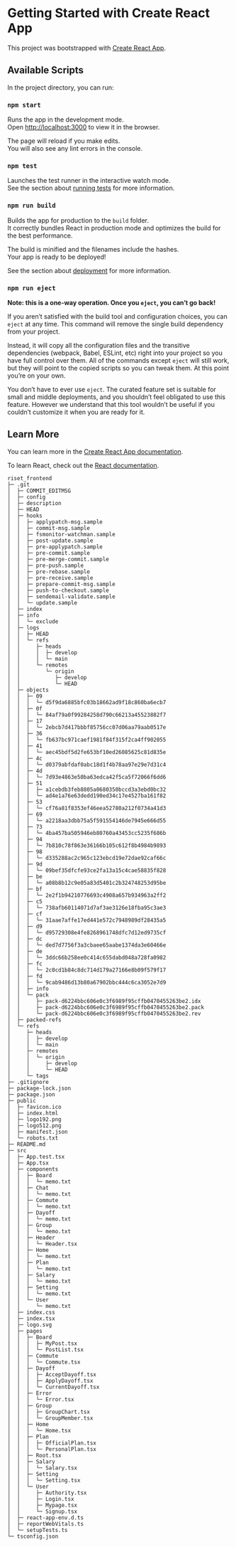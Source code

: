 # Getting Started with Create React App 

This project was bootstrapped with [Create React App](https://github.com/facebook/create-react-app).

## Available Scripts

In the project directory, you can run:

### `npm start`

Runs the app in the development mode.\
Open [http://localhost:3000](http://localhost:3000) to view it in the browser.

The page will reload if you make edits.\
You will also see any lint errors in the console.

### `npm test`

Launches the test runner in the interactive watch mode.\
See the section about [running tests](https://facebook.github.io/create-react-app/docs/running-tests) for more information.

### `npm run build`

Builds the app for production to the `build` folder.\
It correctly bundles React in production mode and optimizes the build for the best performance.

The build is minified and the filenames include the hashes.\
Your app is ready to be deployed!

See the section about [deployment](https://facebook.github.io/create-react-app/docs/deployment) for more information.

### `npm run eject`

**Note: this is a one-way operation. Once you `eject`, you can’t go back!**

If you aren’t satisfied with the build tool and configuration choices, you can `eject` at any time. This command will remove the single build dependency from your project.

Instead, it will copy all the configuration files and the transitive dependencies (webpack, Babel, ESLint, etc) right into your project so you have full control over them. All of the commands except `eject` will still work, but they will point to the copied scripts so you can tweak them. At this point you’re on your own.

You don’t have to ever use `eject`. The curated feature set is suitable for small and middle deployments, and you shouldn’t feel obligated to use this feature. However we understand that this tool wouldn’t be useful if you couldn’t customize it when you are ready for it.

## Learn More

You can learn more in the [Create React App documentation](https://facebook.github.io/create-react-app/docs/getting-started).

To learn React, check out the [React documentation](https://reactjs.org/).

```
riset_frontend
├─ .git
│  ├─ COMMIT_EDITMSG
│  ├─ config
│  ├─ description
│  ├─ HEAD
│  ├─ hooks
│  │  ├─ applypatch-msg.sample
│  │  ├─ commit-msg.sample
│  │  ├─ fsmonitor-watchman.sample
│  │  ├─ post-update.sample
│  │  ├─ pre-applypatch.sample
│  │  ├─ pre-commit.sample
│  │  ├─ pre-merge-commit.sample
│  │  ├─ pre-push.sample
│  │  ├─ pre-rebase.sample
│  │  ├─ pre-receive.sample
│  │  ├─ prepare-commit-msg.sample
│  │  ├─ push-to-checkout.sample
│  │  ├─ sendemail-validate.sample
│  │  └─ update.sample
│  ├─ index
│  ├─ info
│  │  └─ exclude
│  ├─ logs
│  │  ├─ HEAD
│  │  └─ refs
│  │     ├─ heads
│  │     │  ├─ develop
│  │     │  └─ main
│  │     └─ remotes
│  │        └─ origin
│  │           ├─ develop
│  │           └─ HEAD
│  ├─ objects
│  │  ├─ 09
│  │  │  └─ d5f9da6885bfc03b18662ad9f18c860ba6ecb7
│  │  ├─ 0f
│  │  │  └─ 84af79a0f99284258d790c66213a45523882f7
│  │  ├─ 17
│  │  │  └─ 2ebcb7d417bbbf85756cc07d06aa79aab0517e
│  │  ├─ 36
│  │  │  └─ fb637bc971caef1981f84f315f2ca4ff902055
│  │  ├─ 41
│  │  │  └─ aec45bdf5d2fe653bf10ed26085625c81d835e
│  │  ├─ 4c
│  │  │  └─ d0379abfdaf0abc18d1f4b78aa97e29e7d31c4
│  │  ├─ 4d
│  │  │  └─ 7d93e4863e50ba63edca42f5ca5f72066f6dd6
│  │  ├─ 51
│  │  │  ├─ a1cebdb3feb8805a0680350bccd3a3ebd0bc32
│  │  │  └─ ad4e1a76e63dedd190ed34c17e4527ba161f82
│  │  ├─ 53
│  │  │  └─ cf76a81f8353ef46eea52780a212f0734a41d3
│  │  ├─ 69
│  │  │  └─ a2218aa3dbb75a5f591554146de7945e666d55
│  │  ├─ 73
│  │  │  └─ 4ba457ba505946eb80760a43453cc5235f686b
│  │  ├─ 94
│  │  │  └─ 7b810c78f863e36166b105c612f8b4984b9893
│  │  ├─ 98
│  │  │  └─ d335288ac2c965c123ebcd19e72dae92caf66c
│  │  ├─ 9d
│  │  │  └─ 09bef35dfcfe93ce2fa13a15c4cae58835f828
│  │  ├─ be
│  │  │  └─ a08b8b12c9e05a83d5401c2b324748253d95be
│  │  ├─ bf
│  │  │  └─ 2e2f1b94210776693c4908a657b934963a2ff2
│  │  ├─ c5
│  │  │  └─ 738afb60114071d7af3ae3126e18fba95c3ae3
│  │  ├─ cf
│  │  │  └─ 31aae7affe17ed441e572c7948989df28435a5
│  │  ├─ d9
│  │  │  └─ d95729308e4fe8268961748dfc7d12ed9735cf
│  │  ├─ dc
│  │  │  └─ ded7d7756f3a3cbaee65aabe1374da3e60466e
│  │  ├─ de
│  │  │  └─ 3ddc66b258ee0c414c655dabd048a728fa0982
│  │  ├─ fc
│  │  │  └─ 2c0cd1b84c8dc714d179a27166e8b09f579f17
│  │  ├─ fd
│  │  │  └─ 9cab9486d13b80a67902bbc444c6ca3052e7d9
│  │  ├─ info
│  │  └─ pack
│  │     ├─ pack-d6224bbc606e0c3f6989f95cffb0470455263be2.idx
│  │     ├─ pack-d6224bbc606e0c3f6989f95cffb0470455263be2.pack
│  │     └─ pack-d6224bbc606e0c3f6989f95cffb0470455263be2.rev
│  ├─ packed-refs
│  └─ refs
│     ├─ heads
│     │  ├─ develop
│     │  └─ main
│     ├─ remotes
│     │  └─ origin
│     │     ├─ develop
│     │     └─ HEAD
│     └─ tags
├─ .gitignore
├─ package-lock.json
├─ package.json
├─ public
│  ├─ favicon.ico
│  ├─ index.html
│  ├─ logo192.png
│  ├─ logo512.png
│  ├─ manifest.json
│  └─ robots.txt
├─ README.md
├─ src
│  ├─ App.test.tsx
│  ├─ App.tsx
│  ├─ components
│  │  ├─ Board
│  │  │  └─ memo.txt
│  │  ├─ Chat
│  │  │  └─ memo.txt
│  │  ├─ Commute
│  │  │  └─ memo.txt
│  │  ├─ Dayoff
│  │  │  └─ memo.txt
│  │  ├─ Group
│  │  │  └─ memo.txt
│  │  ├─ Header
│  │  │  └─ Header.tsx
│  │  ├─ Home
│  │  │  └─ memo.txt
│  │  ├─ Plan
│  │  │  └─ memo.txt
│  │  ├─ Salary
│  │  │  └─ memo.txt
│  │  ├─ Setting
│  │  │  └─ memo.txt
│  │  └─ User
│  │     └─ memo.txt
│  ├─ index.css
│  ├─ index.tsx
│  ├─ logo.svg
│  ├─ pages
│  │  ├─ Board
│  │  │  ├─ MyPost.tsx
│  │  │  └─ PostList.tsx
│  │  ├─ Commute
│  │  │  └─ Commute.tsx
│  │  ├─ Dayoff
│  │  │  ├─ AcceptDayoff.tsx
│  │  │  ├─ ApplyDayoff.tsx
│  │  │  └─ CurrentDayoff.tsx
│  │  ├─ Error
│  │  │  └─ Error.tsx
│  │  ├─ Group
│  │  │  ├─ GroupChart.tsx
│  │  │  └─ GroupMember.tsx
│  │  ├─ Home
│  │  │  └─ Home.tsx
│  │  ├─ Plan
│  │  │  ├─ OfficialPlan.tsx
│  │  │  └─ PersonalPlan.tsx
│  │  ├─ Root.tsx
│  │  ├─ Salary
│  │  │  └─ Salary.tsx
│  │  ├─ Setting
│  │  │  └─ Setting.tsx
│  │  └─ User
│  │     ├─ Authority.tsx
│  │     ├─ Login.tsx
│  │     ├─ Mypage.tsx
│  │     └─ Signup.tsx
│  ├─ react-app-env.d.ts
│  ├─ reportWebVitals.ts
│  └─ setupTests.ts
└─ tsconfig.json

```